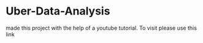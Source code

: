# Uber-Data-Analysis
made this project with the help of a youtube tutorial. To visit please use this link
